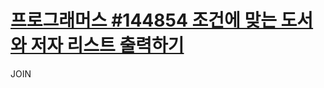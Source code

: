 # [프로그래머스 #144854 조건에 맞는 도서와 저자 리스트 출력하기 ](https://school.programmers.co.kr/learn/courses/30/lessons/144854)

JOIN
